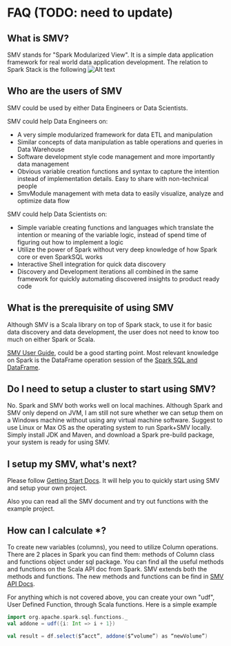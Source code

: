 # FAQ (TODO: need to update)

## What is SMV?
SMV stands for "Spark Modularized View".
It is a simple data application framework for real world data application
development. The relation to Spark Stack is the following
![Alt text](https://rawgit.com/TresAmigosSD/SMV/master/docs/images/tech_stack.png)

## Who are the users of SMV
SMV could be used by either Data Engineers or Data Scientists.

SMV could help Data Engineers on:
* A very simple modularized framework for data ETL and manipulation
* Similar concepts of data manipulation as table operations and queries in Data Warehouse
* Software development style code management and more importantly data management
* Obvious variable creation functions and syntax to capture the intention instead
  of implementation details. Easy to share with non-technical people
* SmvModule management with meta data to easily visualize, analyze and
  optimize data flow  

SMV could help Data Scientists on:
* Simple variable creating functions and languages which translate the intention
  or meaning of the variable logic, instead of spend time of figuring out how
  to implement a logic
* Utilize the power of Spark without very deep knowledge of how Spark core or
  even SparkSQL works
* Interactive Shell integration for quick data discovery
* Discovery and Development iterations all combined in the same framework for
  quickly automating discovered insights to product ready code

## What is the prerequisite of using SMV
Although SMV is a Scala library on top of Spark stack, to use it for basic data discovery
and data development, the user does not need to know too much on either Spark or Scala.

[SMV User Guide](https://github.com/TresAmigosSD/SMV/blob/master/docs/user/0_user_toc.md),
could be
a good starting point. Most relevant knowledge on Spark is the DataFrame operation session
of the [Spark SQL and DataFrame](http://spark.apache.org/docs/latest/sql-programming-guide.html).

## Do I need to setup a cluster to start using SMV?
No. Spark and SMV both works well on local machines.
Although Spark and SMV only depend on JVM, I am still not sure whether we can setup them on a
Windows machine without using any virtual machine software. Suggest to use Linux or Max OS as
the operating system to run Spark+SMV locally.
Simply install JDK and Maven, and download a Spark pre-build package, your system is ready for
using SMV.

## I setup my SMV, what's next?
Please follow [Getting Start Docs](https://github.com/TresAmigosSD/SMV/blob/master/docs/user/getting_started.md).
It will help you to quickly start using SMV and setup your own project.

Also you can read all the SMV document and try out functions with the example project.

## How can I calculate *?
To create new variables (columns), you need to utilize Column operations. There are 2 places in
Spark you can find them: methods of Column class and functions object under sql package. You can find
all the useful methods and functions on the Scala API doc from Spark.
SMV extends both the methods and functions. The new methods and functions can be find in
[SMV API Docs](http://tresamigossd.github.io/SMV/scaladocs/index.html#org.tresamigos.smv.package).

For anything which is not covered above, you can create your own "udf", User Defined Function, through
Scala functions. Here is a simple example

```scala
import org.apache.spark.sql.functions._
val addone = udf({i: Int => i + 1})

val result = df.select($”acct”, addone($“volume”) as “newVolume”)
```
